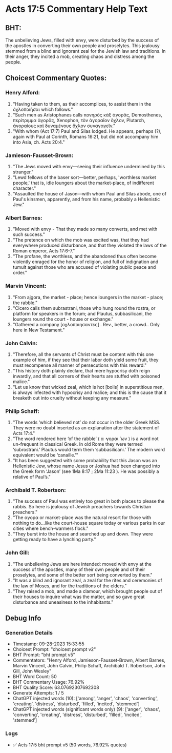 # Acts 17:5 Commentary Help Text

## BHT:
The unbelieving Jews, filled with envy, were disturbed by the success of the apostles in converting their own people and proselytes. This jealousy stemmed from a blind and ignorant zeal for the Jewish law and traditions. In their anger, they incited a mob, creating chaos and distress among the people.

## Choicest Commentary Quotes:
### Henry Alford:
1. "Having taken to them, as their accomplices, to assist them in the ὀχλοποιῆσαι which follows."
2. "Such men as Aristophanes calls πονηρὸς κἀξ ἀγορᾶς, Demosthenes, περίτριμμα ἀγορᾶς, Xenophon, τὸν ἀγοραῖον ὄχλον, Plutarch, ἀγοραίους καὶ δυναμένους ὄχλον συναγαγεῖν."
3. "With whom (Act 17:7) Paul and Silas lodged. He appears, perhaps (?), again with Paul at Corinth, Romans 16:21, but did not accompany him into Asia, ch. Acts 20:4."

### Jamieson-Fausset-Brown:
1. "The Jews moved with envy—seeing their influence undermined by this stranger."
2. "Lewd fellows of the baser sort—better, perhaps, 'worthless market people,' that is, idle loungers about the market-place, of indifferent character."
3. "Assaulted the house of Jason—with whom Paul and Silas abode, one of Paul's kinsmen, apparently, and from his name, probably a Hellenistic Jew."

### Albert Barnes:
1. "Moved with envy - That they made so many converts, and met with such success."
2. "The pretence on which the mob was excited was, that they had everywhere produced disturbance, and that they violated the laws of the Roman emperor, Acts 17:6-7."
3. "The profane, the worthless, and the abandoned thus often become violently enraged for the honor of religion, and full of indignation and tumult against those who are accused of violating public peace and order."

### Marvin Vincent:
1. "From ajgora, the market - place; hence loungers in the market - place; the rabble."
2. "Cicero calls them subrastrani, those who hung round the rostra, or platform for speakers in the forum; and Plautus, subbasilicani, the loungers round the court - house or exchange."
3. "Gathered a company [οχλοποιησαντες] . Rev., better, a crowd.. Only here in New Testament."

### John Calvin:
1. "Therefore, all the servants of Christ must be content with this one example of him, if they see that their labor doth yield some fruit, they must recompense all manner of persecutions with this reward."
2. "This history doth plainly declare, that mere hypocrisy doth reign inwardly, and that all corners of their hearts are stuffed with poisoned malice."
3. "Let us know that wicked zeal, which is hot [boils] in superstitious men, is always infected with hypocrisy and malice; and this is the cause that it breaketh out into cruelty without keeping any measure."

### Philip Schaff:
1. "The words ‘which believed not’ do not occur in the older Greek MSS. They were no doubt inserted as an explanation after the statement of Acts 17:4."
2. "The word rendered here ‘of the rabble’ ( α ̓ γοραι ́ ων ) is a word not un-frequent in classical Greek. In old Rome they were termed ‘subrostrani.’ Plautus would term them ‘subbasilicani.’ The modern word equivalent would be ‘canaille.’"
3. "It has been suggested with some probability that this Jason was an Hellenistic Jew, whose name Jesus or Joshua had been changed into the Greek form ‘Jason’ (see 1Ma 8:17 ; 2Ma 11:23 ). He was possibly a relative of Paul’s."

### Archibald T. Robertson:
1. "The success of Paul was entirely too great in both places to please the rabbis. So here is jealousy of Jewish preachers towards Christian preachers." 
2. "The αγορα or market-place was the natural resort for those with nothing to do...like the court-house square today or various parks in our cities where bench-warmers flock."
3. "They burst into the house and searched up and down. They were getting ready to have a lynching party."

### John Gill:
1. "The unbelieving Jews are here intended: moved with envy at the success of the apostles, many of their own people and of their proselytes, and some of the better sort being converted by them."
2. "It was a blind and ignorant zeal, a zeal for the rites and ceremonies of the law of Moses, and for the traditions of the elders."
3. "They raised a mob, and made a clamour, which brought people out of their houses to inquire what was the matter, and so gave great disturbance and uneasiness to the inhabitants."


## Debug Info
### Generation Details
- Timestamp: 09-28-2023 15:33:55
- Choicest Prompt: "choicest prompt v2"
- BHT Prompt: "bht prompt v5"
- Commentators: "Henry Alford, Jamieson-Fausset-Brown, Albert Barnes, Marvin Vincent, John Calvin, Philip Schaff, Archibald T. Robertson, John Gill, John Wesley"
- BHT Word Count: 50
- BHT Commentary Usage: 76.92%
- BHT Quality Score: 63.07692307692308
- Generate Attempts: 1 / 5
- ChatGPT injected words (10):
	['among', 'anger', 'chaos', 'converting', 'creating', 'distress', 'disturbed', 'filled', 'incited', 'stemmed']
- ChatGPT injected words (significant words only) (9):
	['anger', 'chaos', 'converting', 'creating', 'distress', 'disturbed', 'filled', 'incited', 'stemmed']

### Logs
- ✅ Acts 17:5 bht prompt v5 (50 words, 76.92% quotes)